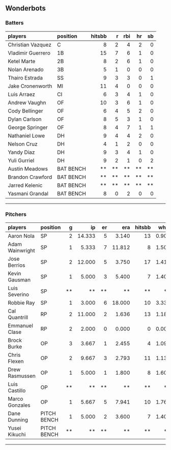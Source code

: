 ## Wonderbots

### Batters

 
|players           |position  | hitsbb|  r| rbi| hr| sb| 
|:-----------------|:---------|------:|--:|---:|--:|--:| 
|Christian Vazquez |C         |      8|  2|   4|  2|  0| 
|Vladimir Guerrero |1B        |     15|  7|   6|  1|  0| 
|Ketel Marte       |2B        |      8|  2|   6|  1|  0| 
|Nolan Arenado     |3B        |      5|  1|   0|  0|  0| 
|Thairo Estrada    |SS        |      9|  3|   3|  0|  1| 
|Jake Cronenworth  |MI        |     11|  4|   0|  0|  0| 
|Luis Arraez       |CI        |      6|  3|   4|  1|  0| 
|Andrew Vaughn     |OF        |     10|  3|   6|  1|  0| 
|Cody Bellinger    |OF        |      6|  4|   5|  2|  0| 
|Dylan Carlson     |OF        |      8|  5|   3|  1|  0| 
|George Springer   |OF        |      8|  4|   7|  1|  1| 
|Nathaniel Lowe    |DH        |      9|  4|   4|  2|  0| 
|Nelson Cruz       |DH        |      4|  1|   2|  0|  0| 
|Yandy Diaz        |DH        |      9|  3|   4|  1|  0| 
|Yuli Gurriel      |DH        |      9|  2|   1|  0|  2| 
|Austin Meadows    |BAT BENCH |     **| **|  **| **| **| 
|Brandon Crawford  |BAT BENCH |     **| **|  **| **| **| 
|Jarred Kelenic    |BAT BENCH |     **| **|  **| **| **| 
|Yasmani Grandal   |BAT BENCH |      8|  0|   2|  0|  0| 


* * *

### Pitchers

 
|players         |position    |  g|     ip| er|    era| hitsbb|  whip| so|  w| sv| 
|:---------------|:-----------|--:|------:|--:|------:|------:|-----:|--:|--:|--:| 
|Aaron Nola      |SP          |  2| 14.333|  5|  3.140|     13| 0.907| 17|  1|  0| 
|Adam Wainwright |SP          |  1|  5.333|  7| 11.812|      8| 1.500|  2|  0|  0| 
|Jose Berrios    |SP          |  2| 12.000|  5|  3.750|     17| 1.417| 14|  0|  0| 
|Kevin Gausman   |SP          |  1|  5.000|  3|  5.400|      7| 1.400| 10|  1|  0| 
|Luis Severino   |SP          | **|     **| **|     **|     **|    **| **| **| **| 
|Robbie Ray      |SP          |  1|  3.000|  6| 18.000|     10| 3.333|  1|  0|  0| 
|Cal Quantrill   |RP          |  2| 11.000|  2|  1.636|     13| 1.182|  9|  2|  0| 
|Emmanuel Clase  |RP          |  2|  2.000|  0|  0.000|      0| 0.000|  1|  0|  1| 
|Brock Burke     |OP          |  3|  3.667|  1|  2.455|      4| 1.091|  4|  0|  0| 
|Chris Flexen    |OP          |  2|  9.667|  3|  2.793|     11| 1.138|  8|  1|  0| 
|Drew Rasmussen  |OP          |  1|  5.000|  1|  1.800|      8| 1.600|  4|  1|  0| 
|Luis Castillo   |OP          | **|     **| **|     **|     **|    **| **| **| **| 
|Marco Gonzales  |OP          |  1|  5.667|  5|  7.941|     10| 1.765|  2|  0|  0| 
|Dane Dunning    |PITCH BENCH |  1|  5.000|  2|  3.600|      7| 1.400|  5|  0|  0| 
|Yusei Kikuchi   |PITCH BENCH | **|     **| **|     **|     **|    **| **| **| **| 


* * *


